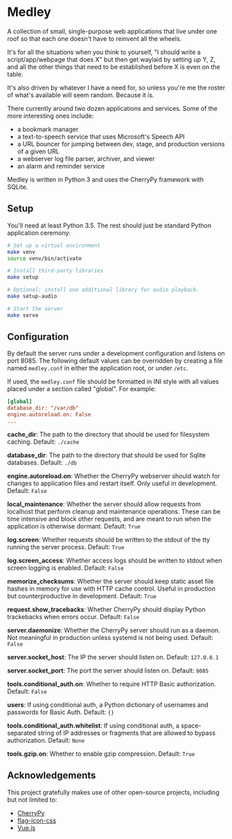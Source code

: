 # Medley

A collection of small, single-purpose web applications that live under
one roof so that each one doesn't have to reinvent all the wheels.

It's for all the situations when you think to yourself, "I should
write a script/app/webpage that does X" but then get waylaid by
setting up Y, Z, and all the other things that need to be established
before X is even on the table.

It's also driven by whatever I have a need for, so unless you're me
the roster of what's available will seem random. Because it is.

There currently around two dozen applications and services. Some of
the more interesting ones include:

* a bookmark manager
* a text-to-speech service that uses Microsoft's Speech API
* a URL bouncer for jumping between dev, stage, and production
  versions of a given URL
* a webserver log file parser, archiver, and viewer
* an alarm and reminder service

Medley is written in Python 3 and uses the CherryPy framework with
SQLite.

## Setup
You'll need at least Python 3.5. The rest should just be standard
Python application ceremony:

```sh
# Set up a virtual environment
make venv
source venv/bin/activate

# Install third-party libraries
make setup

# Optional: install one additional library for audio playback.
make setup-audio

# Start the server
make serve
```

## Configuration
By default the server runs under a development configuration and
listens on port 8085. The following default values can be overridden
by creating a file named `medley.conf` in either the application root,
or under `/etc`.

If used, the `medley.conf` file should be formatted in INI style with
all values placed under a section called "global". For example:

```ini
[global]
database_dir: "/var/db"
engine.autoreload.on: False
...
```

**cache_dir**: The path to the directory that should be used for
filesystem caching. Default: `./cache`

**database_dir**: The path to the directory that should be used for
Sqlite databases. Default: `./db`

**engine.autoreload.on**: Whether the CherryPy webserver should watch
for changes to application files and restart itself. Only useful in
development. Default: `False`

**local_maintenance**: Whether the server should allow requests
from localhost that perform cleanup and maintenance operations. These
can be time intensive and block other requests, and are meant to run
when the application is otherwise dormant. Default: `True`

**log.screen**: Whether requests should be written to the stdout of the
tty running the server process. Default: `True`

**log.screen_access**: Whether access logs should be written to stdout
when screen logging is enabled. Default: `False`

**memorize_checksums**: Whether the server should keep static asset file
hashes in memory for use with HTTP cache control. Useful in production
but counterproductive in development. Default: `True`

**request.show_tracebacks**: Whether CherryPy should display Python
trackebacks when errors occur. Default: `False`

**server.daemonize**: Whether the CherryPy server should run as a
daemon. Not meaningful in production unless systemd is not being
used. Default: `False`

**server.socket_host**: The IP the server should listen on. Default:
`127.0.0.1`

**server.socket_port**: The port the server should listen on. Default:
`8085`

**tools.conditional_auth.on**: Whether to require HTTP Basic
authorization. Default: `False`

**users**: If using conditional auth, a Python dictionary of usernames
and passwords for Basic Auth. Default: `{}`

**tools.conditional_auth.whitelist**: If using conditional auth, a
space-separated string of IP addresses or fragments that are allowed
to bypass authorization. Default: `None`

**tools.gzip.on**: Whether to enable gzip compression. Default: `True`

## Acknowledgements

This project gratefully makes use of other open-source projects,
including but not limited to:

* [CherryPy](https://cherrypy.org/)
* [flag-icon-css](http://flag-icon-css.lip.is/)
* [Vue.js](https://vuejs.org/)
